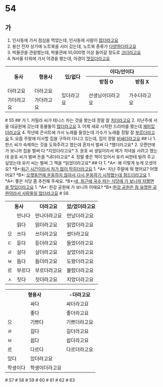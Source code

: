 # 54
## 가
1. 인사동에 가서 점심을 먹었는데, 인사동에 사람이 <u>많더라고요</u>
2. 용산 전자 상가에 노트북을 사러 갔는데, 노트북 종류가 <u>다양하더라고요</u>
3. 박물관을 관람했는데, 박물관에 10,000명 이상 들어갈 정도로 <u>크더라고요</u>
4. N서울 타워에 가서 야경을 봤는데, 야경이 <u>멋있더라고요</u>

<table>
	<tr>
		<th rowspan="2">동사</th>
		<th rowspan="2">형용사</th>
		<th rowspan="2">있/없다</th>
		<th colspan="2">이다/안이다</th>
	</tr>
	<tr>
		<th>받침 O</th>
		<th>받침 X</th>	
	</tr>
	<tr>
		<td>더라고요</td>
		<td>더라고요</td>
		<td rowspan="2">있더라고요</td>
		<td rowspan="2">선생님이더라고요</td>
		<td rowspan="2">가수더라고요</td>
	</tr>
	<tr>
		<td>가더라고요</td>
		<td>가더라고요</td>
	</tr>
</table>
# 55
## 가
1. 카밀라 씨가 테니스 차는 것을 봤는데 정말 잘 <u>치더라고요</u>
2. 지난주에 서울 대공원에 갔는데 동물들이 <u>많더라고요</u>
3. 어제 새로 시작한 드라마를 봤는데 <u>재미있더라고요</u>
4. 작년에 콘서트에 가서 노래를 들었는데 가수가 노래를 정말 잘 <u>부르더라고요</u>
5. 요즘 주말에 이사할 집을 구하러 다니고 있는데, 집이 정말 <u>비싸더라고요</u>
## 나
1. 한스 씨가 숙제하는 것을 도와주려고 했는데 혼자서 벌써 다 *했더라고요*
2. 오랜만에 가 보니까 집을 벌써 다 *지었더라고요*
3. 윤호 씨 생일이라서 제가 저녁을 사려고 했는데 윤호 씨가 벌써 돈을 *내더라고요*
4. 정말 좋은 책이 있어서 유키 씨한테 빌려 주고 싶었는데 유키 씨는 벌써 그 책을 *읽었더라고요*
## 다
1. *A*: 왜 이렇게 늦게 오셨어요?
   *B*:<u>퇴근 시간이라서 차가 많이 막히더라고요</u>
1. *A*: 지난 주말에 뭐 했어요? 어땠어요?
   *B*: <u>오랫동안에 운동하지 않아서 다시 운동하기 시작했는데 힘드더라고요</u>
1. *A*: 좋은 식당 좀 추천해 주세요.
   *B*:<u>네, 최근에 국수 파는 식당에 가 보니까 자짱면을 맛있더라고요</u>
1. *A*: 한강 공원에 가 보니까 어때요?
   *B*:<u>한강 공원은 참 유명한 공원이라서 사람들일 많더라고요</u>
# 56
<table>
	<tr>
		<th colspan="2">동사</th>
		<th>더라고요</th>
		<th>았/었더라고요</th>
	</tr>
	<tr>
		<td></td>
		<td>만나다</td>
		<td>만나더라고요</td>
		<td>만났더라고요</td>
	</tr>
	<tr>
		<td></td>
		<td>읽다</td>
		<td>읽더라고요</td>
		<td>읽었더라고요</td>
	</tr>
	<tr>
		<td>으</td>
		<td>쓰다</td>
		<td>쓰더라고요</td>
		<td>썼더라고요</td>
	</tr>
	<tr>
		<td>ㄷ</td>
		<td>듣다</td>
		<td>듣더라고요</td>
		<td>들었더라고요</td>
	</tr>
	<tr>
		<td>ㄹ</td>
		<td>살다</td>
		<td>살더라고요</td>
		<td>살았더라고요</td>
	</tr>
	<tr>
		<td>ㅂ</td>
		<td>돕다</td>
		<td>돕더라고요</td>
		<td>도왔더라고요</td>
	</tr>
	<tr>
		<td>르</td>
		<td>부르다</td>
		<td>부르더라고요</td>
		<td>불렀더라고요</td>
	</tr>
	<tr>
		<td>ㅅ</td>
		<td>짓다</td>
		<td>짓더라고요</td>
		<td>지었더라고요</td>
	</tr>
</table>

<table>
	<tr>
		<th colspan="2">형용사</th>
		<th>-더라고요</th>
	</tr>
	<tr>
		<td></td>
		<td>싸다</td>
		<td>싸더라고요</td>
	</tr>
	<tr>
		<td></td>
		<td>좋다</td>
		<td>좋더라고요</td>
	</tr>
	<tr>
		<td>으</td>
		<td>기쁘다</td>
		<td>기쁘더라고요</td>
	</tr>
	<tr>
		<td>ㄹ</td>
		<td>길다</td>
		<td>길더라고요</td>
	</tr>
	<tr>
		<td>ㅂ</td>
		<td>쉽다</td>
		<td>쉽더라고요</td>
	</tr>
	<tr>
		<td>르</td>
		<td>다르다</td>
		<td>다르더라고요</td>
	</tr>
	<tr>
		<td>있다</td>
		<td>있더라고요</td>
	</tr>
	<tr>
		<td>학생이다</td>
		<td>학생이더라고요</td>
	</tr>
</table>
# 57
# 58
# 59
# 60
# 61
# 62
# 63